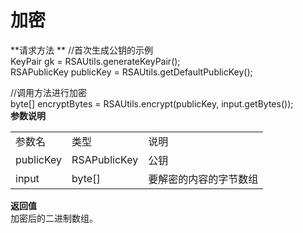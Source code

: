 # 加密

**请求方法 ** 
//首次生成公钥的示例  
KeyPair gk = RSAUtils.generateKeyPair();           
RSAPublicKey publicKey = RSAUtils.getDefaultPublicKey();

//调用方法进行加密  
byte[] encryptBytes = RSAUtils.encrypt(publicKey, input.getBytes());  
**参数说明**

<table>
   <tr>
      <td>参数名</td>
      <td>类型</td>
      <td>说明</td>
   </tr>
   <tr>
      <td>publicKey</td>
      <td>RSAPublicKey</td>
      <td>公钥</td>
   </tr>
   <tr>
      <td>input</td>
      <td>byte[]</td>
      <td>要解密的内容的字节数组</td>
   </tr>
</table>

**返回值**  
加密后的二进制数组。

